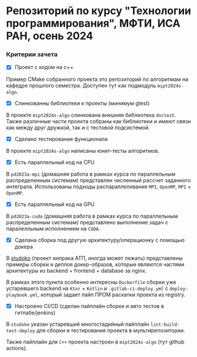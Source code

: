 # Репозиторий по курсу "Технологии программирования", МФТИ, ИСА РАН, осень 2024

### Критерии зачета
- [x] Проект с кодом на с++

Пример CMake собранного проекта это репозиторий по алгоритмам на кафедре прошлого семестра. Доступен тут как подмодуль `mipt2024s-algo`.

- [x] Слинкованны библиотеки к проекты (минимум gtest)

В проекте `mipt2024s-algo` слинкована внешняя библиотека `doctest`. Также различные части проекта собраны как библиотеки и имеют связи как между друг дружкой, так и с тестовой подсистемой.

- [x] Сделано тестирование функционала

В проекте `mipt2024s-algo` написаны юнит-тесты алгоритмов.

- [x] Есть параллельный код на CPU

В `pd2023a-mpi` (домашняя работа в рамках курса по параллельным распределенным системам) представлен численный рассчет заданного интеграла. Использованы подходы распараллеливания `MPI`, `OpenMP`, `MPI` + `OpenMP`.

- [x] Есть параллельный код на GPU

В `pd2023a-cuda` (домашняя работа в рамках курса по параллельным распределенным системам) представлено выполнение задач с паралелльным исполнением на `CUDA`.

- [x] Сделана сборка под другую архитектуру/операционку с помощью докера

В [studoko](https://studoko.atp-fivt.org) (проект инпрака АТП, иногда может лежать) представлены примеры сборки и деплоя докер-образов, которые являются частями архитектуры из backend + frontend + database за nginx.

В рамках этого пункта особенно интересны `Dockerfile` сборки уже устаревшего backend на `Ktor` + `Kotlin` и `.gitlab-ci-deploy.yml` с `deploy-playbook.yml`, который задает пайп ПРОМ раскатки проекта из registry.

- [x] Настроено CI/CD (сделан пайплайн сборки и авто тестов в гитлабе/jenkins)

В `studoko` указан устаревший многостадийный пайплайн `lint-build-test-deploy` для сборки и тестирования проекта в мультирепозитории.

Также пайплайн для `C++` проекта настроен в `mipt2024s-algo` (тут github actions).
